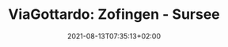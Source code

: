 ---
slug: "viagottardo_zofingen_sursee"
title: "ViaGottardo: Zofingen - Sursee"
draft: false
type: activities
date: "2021-08-13T07:35:13+02:00"
country: "Schweiz"
country_code: "ch"
state: "Aargau"
village: "Zofingen"
endcountry: "Schweiz"
endcountry_code: "ch"
endstate: "Luzern"
endvillage: "Sursee"
activity_type: "hiking"
length_km: 27.16
duration: "5h 2min"
moving_time: "4h 54min"
total_ascent: 582
total_descent: 518
start_time: "2021-08-13T07:35:13+02:00"
end_time: "2021-08-13T12:37:58+02:00"
start_point_lat: 47.28802
start_point_lon: 7.94340
end_point_lat: 47.17089
end_point_lon: 8.09798
elevation_start: 0.00
elevation_end: 0.00
difficulty: "Bewertung: mittel."
description: "Die ViaGottardo-Wanderung von Zofingen nach Sursee erstreckt sich über 27.16 km und dauert insgesamt 5 Stunden und 2 Minuten, inklusive Pausen. Die Strecke bietet einen Gesamtaufstieg von 582 Metern und einen Gesamtabstieg von 518 Metern"
coat_of_arms_url: "http://commons.wikimedia.org/wiki/Special:FilePath/Coat%20of%20arms%20of%20Zofingen.svg"
endcoat_of_arms_url: "http://commons.wikimedia.org/wiki/Special:FilePath/Coat%20of%20arms%20of%20Sursee.svg"
teaser_image: /images/teaser/viagottardo_zofingen_sursee.png
gpx_download: /gpx/viagottardo_zofingen_sursee.gpx
---